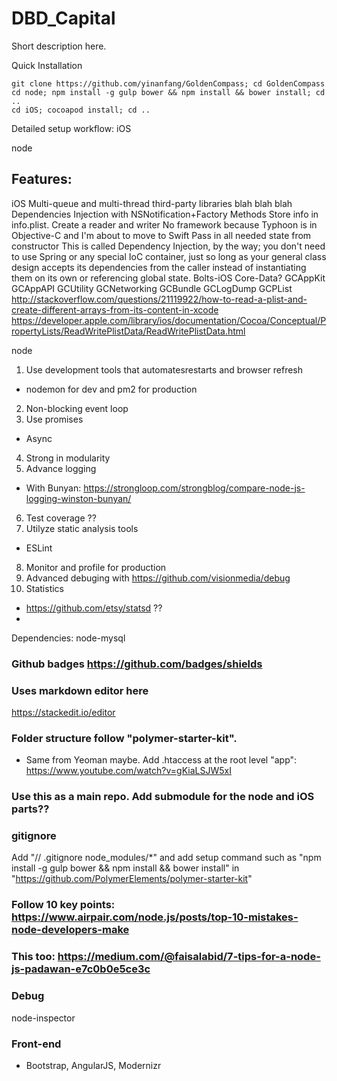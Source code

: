# DBD_Capital
Short description here.

Quick Installation

    git clone https://github.com/yinanfang/GoldenCompass; cd GoldenCompass
    cd node; npm install -g gulp bower && npm install && bower install; cd ..
    cd iOS; cocoapod install; cd ..

Detailed setup workflow:
iOS

node

## Features:
iOS
Multi-queue and multi-thread
third-party libraries
    blah blah blah
Dependencies Injection with NSNotification+Factory Methods
  Store info in info.plist. Create a reader and writer
  No framework because Typhoon is in Objective-C and I'm about to move to Swift
  Pass in all needed state from constructor
  This is called Dependency Injection, by the way; you don't need to use Spring or any special IoC container, just so long as your general class design accepts its dependencies from the caller instead of instantiating them on its own or referencing global state.
Bolts-iOS
Core-Data?
GCAppKit
  GCAppAPI
  GCUtility
  GCNetworking
  GCBundle
  GCLogDump
  GCPList
    http://stackoverflow.com/questions/21119922/how-to-read-a-plist-and-create-different-arrays-from-its-content-in-xcode
    https://developer.apple.com/library/ios/documentation/Cocoa/Conceptual/PropertyLists/ReadWritePlistData/ReadWritePlistData.html


node
1. Use development tools that automatesrestarts and browser refresh
  * nodemon for dev and pm2 for production
2. Non-blocking event loop
3. Use promises
  * Async
4. Strong in modularity
5. Advance logging
  * With Bunyan: https://strongloop.com/strongblog/compare-node-js-logging-winston-bunyan/
6. Test coverage ??
7. Utilyze static analysis tools
  * ESLint
8. Monitor and profile for production
9. Advanced debuging with https://github.com/visionmedia/debug
10. Statistics
  * https://github.com/etsy/statsd   ??
  *
Dependencies:
node-mysql


### Github badges https://github.com/badges/shields

### Uses markdown editor here
https://stackedit.io/editor
### Folder structure follow "polymer-starter-kit".
  * Same from Yeoman maybe. Add .htaccess at the root level "app": https://www.youtube.com/watch?v=gKiaLSJW5xI

### Use this as a main repo. Add submodule for the node and iOS parts??

### gitignore
Add "// .gitignore node_modules/*" and add setup command such as "npm install -g gulp bower && npm install && bower install" in "https://github.com/PolymerElements/polymer-starter-kit"

### Follow 10 key points: https://www.airpair.com/node.js/posts/top-10-mistakes-node-developers-make
### This too: https://medium.com/@faisalabid/7-tips-for-a-node-js-padawan-e7c0b0e5ce3c


### Debug
node-inspector

### Front-end
  * Bootstrap, AngularJS, Modernizr







